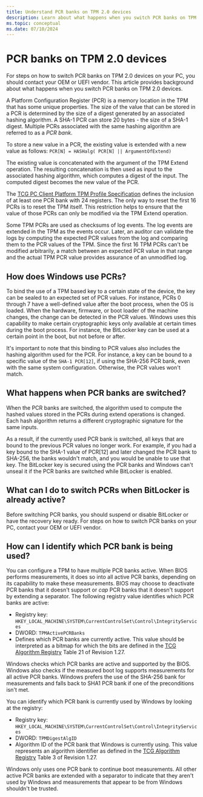 ```yaml
---
title: Understand PCR banks on TPM 2.0 devices
description: Learn about what happens when you switch PCR banks on TPM 2.0 devices.
ms.topic: conceptual
ms.date: 07/10/2024
---
```


# PCR banks on TPM 2.0 devices

For steps on how to switch PCR banks on TPM 2.0 devices on your PC, you should contact your OEM or UEFI vendor. This article provides background about what happens when you switch PCR banks on TPM 2.0 devices.

A Platform Configuration Register (PCR) is a memory location in the TPM that has some unique properties. The size of the value that can be stored in a PCR is determined by the size of a digest generated by an associated hashing algorithm. A SHA-1 PCR can store 20 bytes - the size of a SHA-1 digest. Multiple PCRs associated with the same hashing algorithm are referred to as a *PCR bank*.

To store a new value in a PCR, the existing value is extended with a new value as follows: `PCR[N] = HASHalg( PCR[N] || ArgumentOfExtend)`

The existing value is concatenated with the argument of the TPM Extend operation. The resulting concatenation is then used as input to the associated hashing algorithm, which computes a digest of the input. The computed digest becomes the new value of the PCR.

The [TCG PC Client Platform TPM Profile Specification](http://www.trustedcomputinggroup.org/pc-client-platform-tpm-profile-ptp-specification/) defines the inclusion of at least one PCR bank with 24 registers. The only way to reset the first 16 PCRs is to reset the TPM itself. This restriction helps to ensure that the value of those PCRs can only be modified via the TPM Extend operation.

Some TPM PCRs are used as checksums of log events. The log events are extended in the TPM as the events occur. Later, an auditor can validate the logs by computing the expected PCR values from the log and comparing them to the PCR values of the TPM. Since the first 16 TPM PCRs can't be modified arbitrarily, a match between an expected PCR value in that range and the actual TPM PCR value provides assurance of an unmodified log.

## How does Windows use PCRs?

To bind the use of a TPM based key to a certain state of the device, the key can be sealed to an expected set of PCR values. For instance, PCRs 0 through 7 have a well-defined value after the boot process, when the OS is loaded. When the hardware, firmware, or boot loader of the machine changes, the change can be detected in the PCR values. Windows uses this capability to make certain cryptographic keys only available at certain times during the boot process. For instance, the BitLocker key can be used at a certain point in the boot, but not before or after.

It's important to note that this binding to PCR values also includes the hashing algorithm used for the PCR. For instance, a key can be bound to a specific value of the `SHA-1 PCR[12]`, if using the SHA-256 PCR bank, even with the same system configuration. Otherwise, the PCR values won't match.

## What happens when PCR banks are switched?

When the PCR banks are switched, the algorithm used to compute the hashed values stored in the PCRs during extend operations is changed. Each hash algorithm returns a different cryptographic signature for the same inputs.

As a result, if the currently used PCR bank is switched, all keys that are bound to the previous PCR values no longer work. For example, if you had a key bound to the SHA-1 value of PCR[12] and later changed the PCR bank to SHA-256, the banks wouldn't match, and you would be unable to use that key. The BitLocker key is secured using the PCR banks and Windows can't unseal it if the PCR banks are switched while BitLocker is enabled.

## What can I do to switch PCRs when BitLocker is already active?

Before switching PCR banks, you should suspend or disable BitLocker or have the recovery key ready. For steps on how to switch PCR banks on your PC, contact your OEM or UEFI vendor.

## How can I identify which PCR bank is being used?

You can configure a TPM to have multiple PCR banks active. When BIOS performs measurements, it does so into all active PCR banks, depending on its capability to make these measurements. BIOS may choose to deactivate PCR banks that it doesn't support or *cap* PCR banks that it doesn't support by extending a separator. The following registry value identifies which PCR banks are active:

- Registry key: `HKEY_LOCAL_MACHINE\SYSTEM\CurrentControlSet\Control\IntegrityServices`
- DWORD: `TPMActivePCRBanks`
- Defines which PCR banks are currently active. This value should be interpreted as a bitmap for which the bits are defined in the [TCG Algorithm Registry](https://trustedcomputinggroup.org/resource/tcg-algorithm-registry/) Table 21 of Revision 1.27.

Windows checks which PCR banks are active and supported by the BIOS. Windows also checks if the measured boot log supports measurements for all active PCR banks. Windows prefers the use of the SHA-256 bank for measurements and falls back to SHA1 PCR bank if one of the preconditions isn't met.

You can identify which PCR bank is currently used by Windows by looking at the registry:

- Registry key: `HKEY_LOCAL_MACHINE\SYSTEM\CurrentControlSet\Control\IntegrityServices`
- DWORD: `TPMDigestAlgID`
- Algorithm ID of the PCR bank that Windows is currently using. This value represents an algorithm identifier as defined in the [TCG Algorithm Registry](https://trustedcomputinggroup.org/resource/tcg-algorithm-registry/) Table 3 of Revision 1.27.

Windows only uses one PCR bank to continue boot measurements. All other active PCR banks are extended with a separator to indicate that they aren't used by Windows and measurements that appear to be from Windows shouldn't be trusted.
